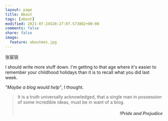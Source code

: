 ```yaml
---
layout: page
title: About
tags: [about]
modified: 2021-07-24S20:27:07.573882+00:00
comments: false
share: false
image:
  feature: aboutmes.jpg
---
```

张宸锐


I should write more stuff down.  I'm getting to that age where it's easier to remember your childhood holidays than it is to recall what you did last week.  

_"Maybe a blog would help"_, I thought.  

>It is a truth universally acknowledged, that a single man in possession of some incredible ideas, must be in want of a blog.
><h5 style="text-align:right">!Pride and Prejudice</h5>                                   
